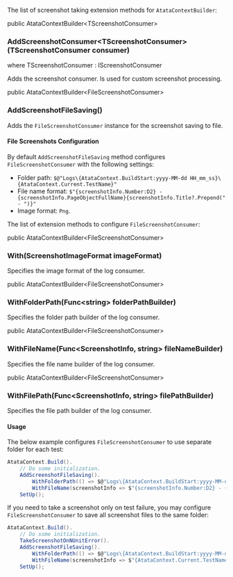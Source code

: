 The list of screenshot taking extension methods for `AtataContextBuilder`:

<div class="member">
    <span class="head"><span class="keyword">public</span> <span class="type">AtataContextBuilder</span>&lt;<span class="type">TScreenshotConsumer</span>&gt;</span>
    <h3><span class="body">AddScreenshotConsumer<wbr>&lt;<span class="type">TScreenshotConsumer</span>&gt;</span><span class="tail">(<span class="type">TScreenshotConsumer</span> consumer)</span></h3>
    <span class="where"><span class="keyword">where</span> <span class="type">TScreenshotConsumer</span> : <span class="type">IScreenshotConsumer</span></span>
</div>

Adds the screenshot consumer. Is used for custom screenshot processing.

<div class="member">
    <span class="head"><span class="keyword">public</span> <span class="type">AtataContextBuilder</span>&lt;<span class="type">FileScreenshotConsumer</span>&gt;</span>
    <h3><span class="body">AddScreenshotFileSaving()</span></h3>
</div>

Adds the `FileScreenshotConsumer` instance for the screenshot saving to file.

#### File Screenshots Configuration

By default `AddScreenshotFileSaving` method configures `FileScreenshotConsumer` with the following settings:

* Folder path: `$@"Logs\{AtataContext.BuildStart:yyyy-MM-dd HH_mm_ss}\{AtataContext.Current.TestName}"`
* File name format: `$"{screenshotInfo.Number:D2} - {screenshotInfo.PageObjectFullName}{screenshotInfo.Title?.Prepend(" - ")}"`
* Image format: `Png`.

The list of extension methods to configure `FileScreenshotConsumer`:

<div class="member">
    <span class="head"><span class="keyword">public</span> <span class="type">AtataContextBuilder</span>&lt;<span class="type">FileScreenshotConsumer</span>&gt;</span>
    <h3><span class="body">With</span><span class="tail">(<span class="type">ScreenshotImageFormat</span> imageFormat)</span></h3>
</div>

Specifies the image format of the log consumer.

<div class="member">
    <span class="head"><span class="keyword">public</span> <span class="type">AtataContextBuilder</span>&lt;<span class="type">FileScreenshotConsumer</span>&gt;</span>
    <h3><span class="body">WithFolderPath</span><span class="tail">(<span class="type">Func</span>&lt;<span class="keyword">string</span>&gt; folderPathBuilder)</span></h3>
</div>

Specifies the folder path builder of the log consumer.

<div class="member">
    <span class="head"><span class="keyword">public</span> <span class="type">AtataContextBuilder</span>&lt;<span class="type">FileScreenshotConsumer</span>&gt;</span>
    <h3><span class="body">WithFileName</span><span class="tail">(<span class="type">Func</span>&lt;<span class="type">ScreenshotInfo</span>, <span class="keyword">string</span>&gt; fileNameBuilder)</span></h3>
</div>

Specifies the file name builder of the log consumer.

<div class="member">
    <span class="head"><span class="keyword">public</span> <span class="type">AtataContextBuilder</span>&lt;<span class="type">FileScreenshotConsumer</span>&gt;</span>
    <h3><span class="body">WithFilePath</span><span class="tail">(<span class="type">Func</span>&lt;<span class="type">ScreenshotInfo</span>, <span class="keyword">string</span>&gt; filePathBuilder)</span></h3>
</div>

Specifies the file path builder of the log consumer.

#### Usage

The below example configures `FileScreenshotConsumer` to use separate folder for each test:

``` cs
AtataContext.Build().
    // Do some initialization.
    AddScreenshotFileSaving().
        WithFolderPath(() => $@"Logs\{AtataContext.BuildStart:yyyy-MM-dd HH_mm_ss}\{AtataContext.Current.TestName}").
        WithFileName(screenshotInfo => $"{screenshotInfo.Number:D2} - {screenshotInfo.PageObjectFullName}{screenshotInfo.Title?.Prepend(" - ")}").
    SetUp();
```

If you need to take a screenshot only on test failure, you may configure `FileScreenshotConsumer` to save all screenshot files to the same folder:

``` cs
AtataContext.Build().
    // Do some initialization.
    TakeScreenshotOnNUnitError().
    AddScreenshotFileSaving().
        WithFolderPath(() => $@"Logs\{AtataContext.BuildStart:yyyy-MM-dd HH_mm_ss}").
        WithFileName(screenshotInfo => $"{AtataContext.Current.TestName} - {screenshotInfo.PageObjectFullName}").
    SetUp();
```